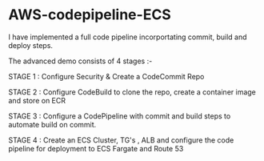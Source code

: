 ﻿# AWS-codepipeline-ECS
  
 I have implemented a full code pipeline incorportating commit, build and deploy steps.

The advanced demo consists of 4 stages :-

STAGE 1 : Configure Security & Create a CodeCommit Repo

STAGE 2 : Configure CodeBuild to clone the repo, create a container image and store on ECR

STAGE 3 : Configure a CodePipeline with commit and build steps to automate build on commit.

STAGE 4 : Create an ECS Cluster, TG's , ALB and configure the code pipeline for deployment to ECS Fargate and Route 53

